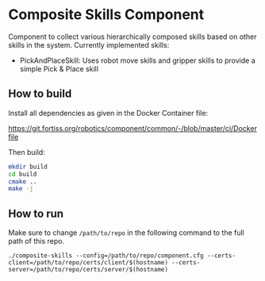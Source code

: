# Composite Skills Component

Component to collect various hierarchically composed skills based on other skills in the system.
Currently implemented skills:

- PickAndPlaceSkill: Uses robot move skills and gripper skills to provide a simple Pick & Place skill

## How to build

Install all dependencies as given in the Docker Container file:

https://git.fortiss.org/robotics/component/common/-/blob/master/ci/Dockerfile

Then build:

```bash
mkdir build
cd build
cmake ..
make -j
```

## How to run

Make sure to change `/path/to/repo` in the following command to the full path of this repo.

```
./composite-skills --config=/path/to/repo/component.cfg --certs-client=/path/to/repo/certs/client/$(hostname) --certs-server=/path/to/repo/certs/server/$(hostname)
```